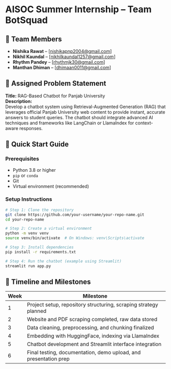 # AISOC Summer Internship – Team BotSquad

## 👥 Team Members

- **Nishika Rawat** – [nishikapnp2004@gmail.com]  
- **Nikhil Kaundal** – [nikhilkaundal1257@gmail.com]  
- **Rhythm Pandey** – [rhythmjk30@gmail.com]  
- **Manthan Dhiman** – [dhimaan0011@gmail.com]

## 📌 Assigned Problem Statement

**Title:** RAG-Based Chatbot for Panjab University  
**Description:**  
Develop a chatbot system using Retrieval-Augmented Generation (RAG) that leverages official Panjab University web content to provide instant, accurate answers to student queries. The chatbot should integrate advanced AI techniques and frameworks like LangChain or LlamaIndex for context-aware responses.

## 🚀 Quick Start Guide

### Prerequisites

- Python 3.8 or higher
- `pip` or `conda`
- Git
- Virtual environment (recommended)

### Setup Instructions

```bash
# Step 1: Clone the repository
git clone https://github.com/your-username/your-repo-name.git
cd your-repo-name

# Step 2: Create a virtual environment
python -m venv venv
source venv/bin/activate  # On Windows: venv\Scripts\activate

# Step 3: Install dependencies
pip install -r requirements.txt

# Step 4: Run the chatbot (example using Streamlit)
streamlit run app.py
```

## 📅 Timeline and Milestones  
| Week | Milestone                                                   |
|------|--------------------------------------------------------------|
| 1    | Project setup, repository structuring, scraping strategy planned |
| 2    | Website and PDF scraping completed, raw data stored         |
| 3    | Data cleaning, preprocessing, and chunking finalized        |
| 4    | Embedding with HuggingFace, indexing via LlamaIndex         |
| 5    | Chatbot development and Streamlit interface integration     |
| 6    | Final testing, documentation, demo upload, and presentation prep |

